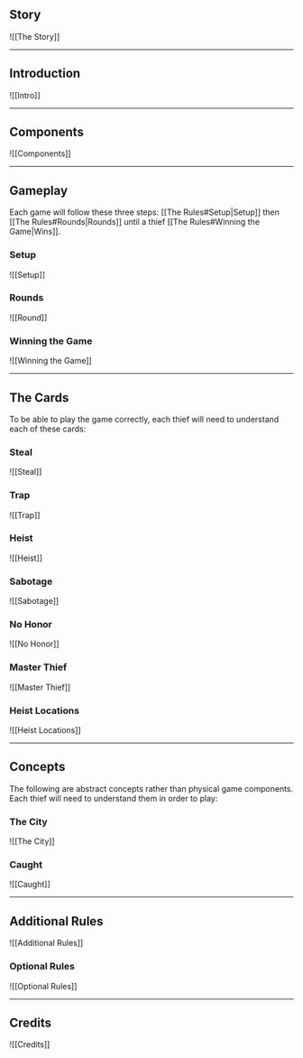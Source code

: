 ## Story
![[The Story]]

---
## Introduction
![[Intro]]

---
## Components
![[Components]]

---
## Gameplay
Each game will follow these three steps: [[The Rules#Setup|Setup]] then [[The Rules#Rounds|Rounds]] until a thief [[The Rules#Winning the Game|Wins]].

### Setup
![[Setup]]

### Rounds
![[Round]]

### Winning the Game
![[Winning the Game]]

---
## The Cards
To be able to play the game correctly, each thief will need to understand each of these cards:

### Steal
![[Steal]]

### Trap
![[Trap]]

### Heist
![[Heist]]

### Sabotage
![[Sabotage]]

### No Honor
![[No Honor]]

### Master Thief
![[Master Thief]]

### Heist Locations
![[Heist Locations]]

---
## Concepts
The following are abstract concepts rather than physical game components. Each thief will need to understand them in order to play:

### The City
![[The City]]

### Caught
![[Caught]]

---
## Additional Rules
![[Additional Rules]]

### Optional Rules
![[Optional Rules]]

---
## Credits
![[Credits]]